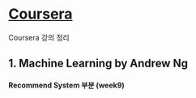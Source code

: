 # [Coursera](www.coursera.org)
Coursera 강의 정리

## 1. Machine Learning by Andrew Ng
#### Recommend System 부분 (week9)
